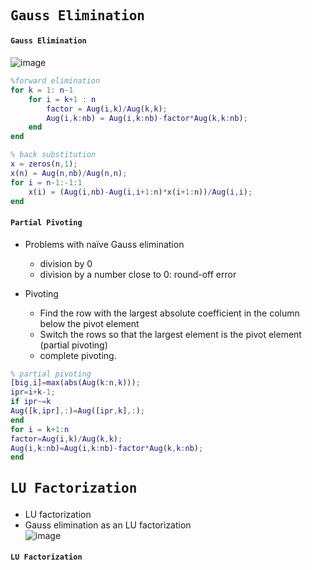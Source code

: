 ## <pre>Gauss Elimination</pre>  
#### <code>Gauss Elimination</code>  
![image](https://user-images.githubusercontent.com/43701183/48657269-4afbfe00-ea72-11e8-8c3f-c1fd365f6c4c.png)  
```matlab
%forward elimination
for k = 1: n-1
    for i = k+1 : n
        factor = Aug(i,k)/Aug(k,k);
        Aug(i,k:nb) = Aug(i,k:nb)-factor*Aug(k,k:nb);
    end
end

% back substitution
x = zeros(n,1);
x(n) = Aug(n,nb)/Aug(n,n);
for i = n-1:-1:1
    x(i) = (Aug(i,nb)-Aug(i,i+1:n)*x(i+1:n))/Aug(i,i);
end
```  


#### <code>Partial Pivoting</code>  
* Problems with naïve Gauss elimination  
  * division by 0  
  * division by a number close to 0: round-off error  
  
* Pivoting  
  * Find the row with the largest absolute coefficient in the column below the pivot element  
  * Switch the rows so that the largest element is the pivot element (partial pivoting)  
  * complete pivoting.  

```matlab
% partial pivoting
[big,i]=max(abs(Aug(k:n,k)));
ipr=i+k-1;
if ipr~=k
Aug([k,ipr],:)=Aug([ipr,k],:);
end
for i = k+1:n
factor=Aug(i,k)/Aug(k,k);
Aug(i,k:nb)=Aug(i,k:nb)-factor*Aug(k,k:nb);
end
```  
## <pre>LU Factorization</pre>  
* LU factorization  
* Gauss elimination as an LU factorization  
![image](https://user-images.githubusercontent.com/43701183/48657338-d07fae00-ea72-11e8-90a9-a2fa5613dd82.png)  

#### <code>LU Factorization</code>  

